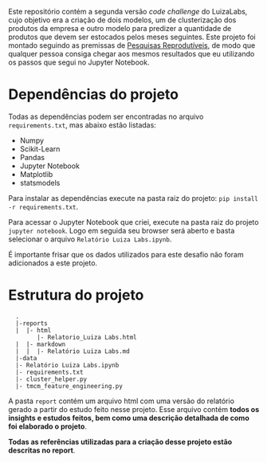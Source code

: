 Este repositório contém a segunda versão _code challenge_ do LuizaLabs, cujo objetivo era a criação de dois modelos, um de clusterização dos produtos da empresa e outro modelo para predizer a quantidade de produtos que devem ser estocados pelos meses seguintes. Este projeto foi montado seguindo as premissas de [Pesquisas Reprodutíveis](https://pt.coursera.org/learn/reproducible-research), de modo que qualquer pessoa consiga chegar aos mesmos resultados que eu utilizando os passos que segui no Jupyter Notebook.

# Dependências do projeto

Todas as dependências podem ser encontradas no arquivo `requirements.txt`, mas abaixo estão listadas:
* Numpy
* Scikit-Learn
* Pandas
* Jupyter Notebook
* Matplotlib
* statsmodels

Para instalar as dependências execute na pasta raiz do projeto: `pip install -r requirements.txt`. 

Para acessar o Jupyter Notebook que criei, execute na pasta raiz do projeto `jupyter notebook`. Logo em seguida seu browser será aberto e basta selecionar o arquivo `Relatório Luiza Labs.ipynb`. 

É importante frisar que os dados utilizados para este desafio não foram adicionados a este projeto. 

# Estrutura do projeto

```{sh}
  .
  |-reports
  |  |- html
        |- Relatorio_Luiza Labs.html
  |  |- markdown
  |  |  |- Relatório Luiza Labs.md
  |-data
  |- Relatório Luiza Labs.ipynb
  |- requirements.txt
  |- cluster_helper.py
  |- tmcm_feature_engineering.py
```

A pasta `report` contém um arquivo html com uma versão do relatório gerado a partir do estudo feito nesse projeto. Esse arquivo contém **todos os insights e estudos feitos, bem como uma descrição detalhada de como foi elaborado o projeto**.

 **Todas as referências utilizadas para a criação desse projeto estão descritas no report**.